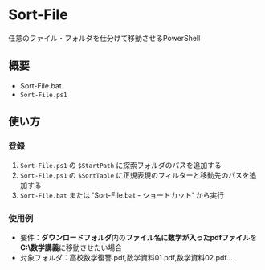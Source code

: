 # Sort-File
任意のファイル・フォルダを仕分けて移動させるPowerShell

## 概要
- Sort-File.bat
- `Sort-File.ps1`

## 使い方
### 登録
1. `Sort-File.ps1` の `$StartPath` に探索フォルダのパスを追加する
2. `Sort-File.ps1` の `$SortTable` に正規表現のフィルターと移動先のパスを追加する
3. `Sort-File.bat` または 'Sort-File.bat - ショートカット' から実行

### 使用例
- 要件：**ダウンロードフォルダ**内の**ファイル名に数学が入ったpdfファイル**を**C:\数学講義**に移動させたい場合
- 対象フォルダ：高校数学復讐.pdf,数学資料01.pdf,数学資料02.pdf...
```PowerShell
```
